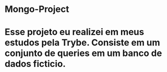 # Mongo-Project

# Esse projeto eu realizei em meus estudos pela Trybe. Consiste em um conjunto de queries em um banco de dados ficticio.
